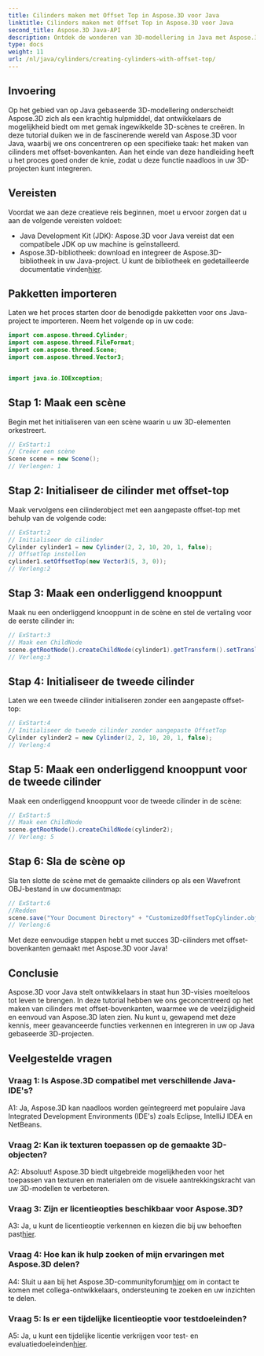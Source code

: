 ```yaml
---
title: Cilinders maken met Offset Top in Aspose.3D voor Java
linktitle: Cilinders maken met Offset Top in Aspose.3D voor Java
second_title: Aspose.3D Java-API
description: Ontdek de wonderen van 3D-modellering in Java met Aspose.3D. Leer moeiteloos boeiende cilinders met offset-bovenkanten te maken.
type: docs
weight: 11
url: /nl/java/cylinders/creating-cylinders-with-offset-top/
---
```

## Invoering

Op het gebied van op Java gebaseerde 3D-modellering onderscheidt Aspose.3D zich als een krachtig hulpmiddel, dat ontwikkelaars de mogelijkheid biedt om met gemak ingewikkelde 3D-scènes te creëren. In deze tutorial duiken we in de fascinerende wereld van Aspose.3D voor Java, waarbij we ons concentreren op een specifieke taak: het maken van cilinders met offset-bovenkanten. Aan het einde van deze handleiding heeft u het proces goed onder de knie, zodat u deze functie naadloos in uw 3D-projecten kunt integreren.

## Vereisten

Voordat we aan deze creatieve reis beginnen, moet u ervoor zorgen dat u aan de volgende vereisten voldoet:

- Java Development Kit (JDK): Aspose.3D voor Java vereist dat een compatibele JDK op uw machine is geïnstalleerd.
-  Aspose.3D-bibliotheek: download en integreer de Aspose.3D-bibliotheek in uw Java-project. U kunt de bibliotheek en gedetailleerde documentatie vinden[hier](https://releases.aspose.com/3d/java/).

## Pakketten importeren

Laten we het proces starten door de benodigde pakketten voor ons Java-project te importeren. Neem het volgende op in uw code:

```java
import com.aspose.threed.Cylinder;
import com.aspose.threed.FileFormat;
import com.aspose.threed.Scene;
import com.aspose.threed.Vector3;


import java.io.IOException;
```

## Stap 1: Maak een scène

Begin met het initialiseren van een scène waarin u uw 3D-elementen orkestreert.

```java
// ExStart:1
// Creëer een scène
Scene scene = new Scene();
// Verlengen: 1
```

## Stap 2: Initialiseer de cilinder met offset-top

Maak vervolgens een cilinderobject met een aangepaste offset-top met behulp van de volgende code:

```java
// ExStart:2
// Initialiseer de cilinder
Cylinder cylinder1 = new Cylinder(2, 2, 10, 20, 1, false);
// OffsetTop instellen
cylinder1.setOffsetTop(new Vector3(5, 3, 0));
// Verleng:2
```

## Stap 3: Maak een onderliggend knooppunt

Maak nu een onderliggend knooppunt in de scène en stel de vertaling voor de eerste cilinder in:

```java
// ExStart:3
// Maak een ChildNode
scene.getRootNode().createChildNode(cylinder1).getTransform().setTranslation(10, 0, 0);
// Verleng:3
```

## Stap 4: Initialiseer de tweede cilinder

Laten we een tweede cilinder initialiseren zonder een aangepaste offset-top:

```java
// ExStart:4
// Initialiseer de tweede cilinder zonder aangepaste OffsetTop
Cylinder cylinder2 = new Cylinder(2, 2, 10, 20, 1, false);
// Verleng:4
```

## Stap 5: Maak een onderliggend knooppunt voor de tweede cilinder

Maak een onderliggend knooppunt voor de tweede cilinder in de scène:

```java
// ExStart:5
// Maak een ChildNode
scene.getRootNode().createChildNode(cylinder2);
// Verleng: 5
```

## Stap 6: Sla de scène op

Sla ten slotte de scène met de gemaakte cilinders op als een Wavefront OBJ-bestand in uw documentmap:

```java
// ExStart:6
//Redden
scene.save("Your Document Directory" + "CustomizedOffsetTopCylinder.obj", FileFormat.WAVEFRONTOBJ);
// Verleng:6
```

Met deze eenvoudige stappen hebt u met succes 3D-cilinders met offset-bovenkanten gemaakt met Aspose.3D voor Java!

## Conclusie

Aspose.3D voor Java stelt ontwikkelaars in staat hun 3D-visies moeiteloos tot leven te brengen. In deze tutorial hebben we ons geconcentreerd op het maken van cilinders met offset-bovenkanten, waarmee we de veelzijdigheid en eenvoud van Aspose.3D laten zien. Nu kunt u, gewapend met deze kennis, meer geavanceerde functies verkennen en integreren in uw op Java gebaseerde 3D-projecten.

## Veelgestelde vragen

### Vraag 1: Is Aspose.3D compatibel met verschillende Java-IDE's?

A1: Ja, Aspose.3D kan naadloos worden geïntegreerd met populaire Java Integrated Development Environments (IDE's) zoals Eclipse, IntelliJ IDEA en NetBeans.

### Vraag 2: Kan ik texturen toepassen op de gemaakte 3D-objecten?

A2: Absoluut! Aspose.3D biedt uitgebreide mogelijkheden voor het toepassen van texturen en materialen om de visuele aantrekkingskracht van uw 3D-modellen te verbeteren.

### Vraag 3: Zijn er licentieopties beschikbaar voor Aspose.3D?

A3: Ja, u kunt de licentieoptie verkennen en kiezen die bij uw behoeften past[hier](https://purchase.aspose.com/buy).

### Vraag 4: Hoe kan ik hulp zoeken of mijn ervaringen met Aspose.3D delen?

 A4: Sluit u aan bij het Aspose.3D-communityforum[hier](https://forum.aspose.com/c/3d/18) om in contact te komen met collega-ontwikkelaars, ondersteuning te zoeken en uw inzichten te delen.

### Vraag 5: Is er een tijdelijke licentieoptie voor testdoeleinden?

 A5: Ja, u kunt een tijdelijke licentie verkrijgen voor test- en evaluatiedoeleinden[hier](https://purchase.aspose.com/temporary-license/).